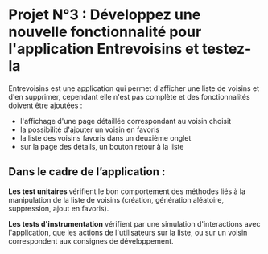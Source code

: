 
<h1>Projet N°3 : Développez une nouvelle fonctionnalité pour l'application Entrevoisins et testez-la</h1>

Entrevoisins est une application qui permet d'afficher une liste de voisins et d'en supprimer, cependant elle n'est pas complète et des fonctionnalités doivent être ajoutées : 
<ul>
  <li>l'affichage d'une page détaillée correspondant au voisin choisit </li>
  <li>la possibilité d'ajouter un voisin en favoris</li>
  <li>la liste des voisins favoris dans un deuxième onglet</li>
  <li>sur la page des détails, un bouton retour à la liste</li>
  </ul>
  
  <h2>Dans le cadre de l’application :</h2>

<b>Les test unitaires </b> vérifient le bon comportement des méthodes liés à la manipulation de la liste de voisins (création, génération aléatoire, suppression, ajout en favoris).

<b>Les tests d'instrumentation</b> vérifient par une simulation d'interactions avec l'application, que les actions de l'utilisateurs sur la liste, ou sur un voisin correspondent aux consignes de développement.


